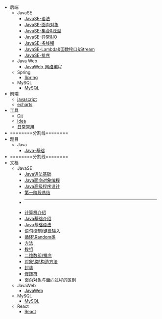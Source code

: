 * 后端
  * JavaSE
    * [JavaSE-语法](backstage/JavaSE/JavaSE.md)
    * [JavaSE-面向对象](backstage/JavaSE/JavaSE-面向对象.md)
    * [JavaSE-集合&泛型](backstage/JavaSE/JavaSE-集合.md)
    * [JavaSE-异常&IO](backstage/JavaSE/JavaSE-异常、IO.md)
    * [JavaSE-多线程](backstage/JavaSE/JavaSE-多线程.md)
    * [JavaSE-Lambda&函数接口&Stream](backstage/JavaSE/Lambda&函数接口&Stream.md)
    * [JavaSE-排序](backstage/JavaSE/排序算法.md)
  * Java Web
    * [JavaWeb-网络编程](backstage/Java%20Web/JavaWeb-网络编程.md)
  * Spring
    * [Spring](backstage/Spring/)
  * MySQL
    * [MySQL](backstage/MySQL/MySQL.md)
* 前端
  * [javascript](frontstage/javascript/)
  * [echarts](frontstage/echarts/)
* 工具
  * [Git](tools/Git/)
  * [Idea](tools/Idea/)
  * [日常常用](tools/Shortcuts/)
* ========分割线========
* 题目
  * Java
    * [Java-基础](backstage/Java.md)
* ========分割线========
* 文档
  * JavaSE
    * [Java语法基础](class_document/01_Java%E8%AF%AD%E6%B3%95%E5%9F%BA%E7%A1%80.md)
    * [Java面向对象编程](class_document/02_Java%E9%9D%A2%E5%90%91%E5%AF%B9%E8%B1%A1%E7%BC%96%E7%A8%8B.md)
    * [Java高级程序设计](class_document/03_Java%E9%AB%98%E7%BA%A7%E7%A8%8B%E5%BA%8F%E8%AE%BE%E8%AE%A1.md)
    - [第一阶段总结](class_document/%E7%AC%AC%E4%B8%80%E9%98%B6%E6%AE%B5%E6%80%BB%E7%BB%93.md)
    * ----------------------------------------
    * [计算机介绍](class_document/before/chapter-1%E7%AB%A0.md)
    * [Java基础介绍](class_document/before/chapter-2%E7%AB%A0.md)
    * [Java基础语法](class_document/before/chapter-3%E7%AB%A0.md)
    * [语句控制\键盘输入](class_document/before/chapter-4%E7%AB%A0.md)
    * [循环\Random类](class_document/before/chapter-5%E7%AB%A0.md)
    * [方法](class_document/before/chapter-6%E7%AB%A0.md)
    * [数组](class_document/before/chapter-7%E7%AB%A0.md)
    * [二维数组\排序](class_document/before/chapter-8%E7%AB%A0.md)
    * [对象\类\构造方法](class_document/before/chapter-9%E7%AB%A0.md)
    * [封装](class_document/before/java%E7%9A%84%E5%B0%81%E8%A3%85.md)
    * [修饰符](class_document/before/java%E7%9A%84%E4%BF%AE%E9%A5%B0%E7%AC%A6.md)
    * [面向对象与面向过程的区别](class_document/before/%E9%9D%A2%E5%90%91%E8%BF%87%E7%A8%8B%E5%92%8C%E9%9D%A2%E5%90%91%E5%AF%B9%E8%B1%A1%E7%9A%84%E5%8C%BA%E5%88%AB.md)
  * JavaWeb
    * [JavaWeb](class_document/JavaWeb.md)
  * MySQL
    * [MySQL](class_document/MySQL.md)
  * React
    * [React](class_document/React%E5%BF%AB%E9%80%9F%E5%85%A5%E9%97%A8.md)
